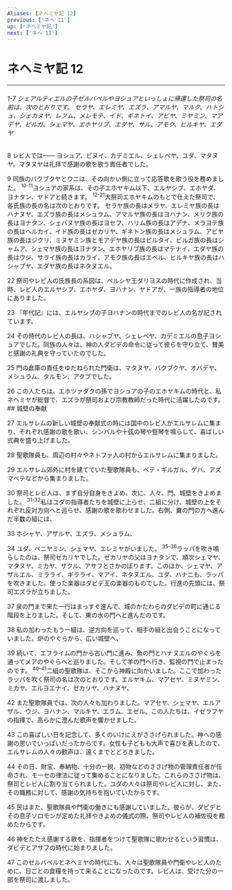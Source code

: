 ```yaml
---
Aliases: [ネヘミヤ記 12]
previous: ['ネヘ 11']
up: ['ネヘミヤ記']
next: ['ネヘ 13']
---
```

# ネヘミヤ記 12

***
###### 1-7 シェアルティエルの子ゼルバベルやヨシュアといっしょに帰還した祭司の名前は、次のとおりです。 セラヤ、エレミヤ、エズラ、アマルヤ、マルク、ハトシュ、シェカヌヤ、レフム、メレモテ、イド、ギネトイ、アビヤ、ミヤミン、マアデヤ、ビルガ、シェマヤ、エホヤリブ、エダヤ、サル、アモク、ヒルキヤ、エダヤ 



8 
レビ人では―― ヨシュア、ビヌイ、カデミエル、シェレベヤ、ユダ、マタヌヤ。マタヌヤは礼拝で感謝の歌を歌う責任者でした。 



9 
同族のバクブクヤとウニは、その向かい側に立って応答歌を歌う役を務めました。 <sup class="versenum">10-11</sup>ヨシュアの家系は、その子エホヤキム以下、エルヤシブ、エホヤダ、ヨナタン、ヤドアと続きます。 <sup class="versenum">12-21</sup>大祭司エホヤキムのもとで仕えた祭司で、各氏族の長の名は次のとおりです。 セラヤ族の長はメラヤ、エレミヤ族の長はハナヌヤ、エズラ族の長はメシュラム、アマルヤ族の長はヨハナン、メリク族の長はヨナタン、シェバヌヤ族の長はヨセフ、ハリム族の長はアデナ、メラヨテ族の長はヘルカイ、イド族の長はゼカリヤ、ギネトン族の長はメシュラム、アビヤ族の長はジクリ、ミヌヤミン族とモアデヤ族の長はピルタイ、ビルガ族の長はシャムア、シェマヤ族の長はヨナタン、エホヤリブ族の長はマテナイ、エダヤ族の長はウジ、サライ族の長はカライ、アモク族の長はエベル、ヒルキヤ族の長はハシャブヤ、エダヤ族の長はネタヌエル。 



22 
祭司やレビ人の氏族長の系図は、ペルシヤ王ダリヨスの時代に作成され、当時、レビ人のエルヤシブ、エホヤダ、ヨハナン、ヤドアが、一族の指導者の地位にありました。 



23 
『年代記』には、エルヤシブの子ヨハナンの時代までのレビ人の名が記されています。 



24 
その時代のレビ人の長は、ハシャブヤ、シェレベヤ、カデミエルの息子ヨシュアでした。同族の人々は、神の人ダビデの命令に従って彼らを守り立て、賛美と感謝の礼典を守っていたのでした。 



25 
門の倉庫の責任をゆだねられた門衛は、マタヌヤ、バクブクヤ、オバデヤ、メシュラム、タルモン、アクブでした。 



26 
この人たちは、エホツァダクの孫でヨシュアの子のエホヤキムの時代と、私ネヘミヤが総督で、エズラが祭司および宗教教師だった時代に活躍したのです。 ## 城壁の奉献 



27 
エルサレムの新しい城壁の奉献式の時には国中のレビ人がエルサレムに集まり、それぞれ感謝の歌を歌い、シンバルや十弦の琴や竪琴を鳴らして、喜ばしい式典を盛り上げました。 



28 
聖歌隊員も、周辺の村々やネトファ人の村からエルサレムに集まりました。 



29 
エルサレム郊外に村を建てていた聖歌隊員も、ベテ・ギルガル、ゲバ、アズマベテなどから集まりました。 



30 
祭司とレビ人は、まず自分自身をきよめ、次に、人々、門、城壁をきよめました。 <sup class="versenum">31-32</sup>私はユダの指導者たちを城壁に上らせ、二組に分け、城壁の上をそれぞれ反対方向へと巡らせ、感謝の歌を歌わせました。右側、糞の門の方へ進んだ半数の組には、 



33 
ホシャヤ、アザルヤ、エズラ、メシュラム、 



34 
ユダ、ベニヤミン、シェマヤ、エレミヤがいました。 <sup class="versenum">35-36</sup>ラッパを吹き鳴らしたのは、祭司ゼカリヤでした。ゼカリヤの父はヨナタンで、順次シェマヤ、マタヌヤ、ミカヤ、ザクル、アサフとさかのぼります。このほか、シェマヤ、アザルエル、ミラライ、ギラライ、マアイ、ネタヌエル、ユダ、ハナニも、ラッパを吹きました。使った楽器はダビデ王の楽器のものでした。行進の先頭には、祭司エズラが立ちました。 



37 
泉の門まで来た一行はまっすぐ進んで、城のかたわらのダビデの町に通じる階段を上りました。そして、東の水の門へと進んだのです。 



38 
私の加わったもう一組は、逆方向を巡って、相手の組と出会うことになっていました。炉のやぐらから、広い城壁へ、 



39 
続いて、エフライムの門から古い門に進み、魚の門とハナヌエルのやぐらを通ってメアのやぐらへと巡りました。そして羊の門へ行き、監視の門で止まったのです。 <sup class="versenum">40-41</sup>二組の聖歌隊は、そこから神殿に向かいました。ここで加わったラッパを吹く祭司の名は次のとおりです。エルヤキム、マアセヤ、ミヌヤミン、ミカヤ、エルヨエナイ、ゼカリヤ、ハナヌヤ、 



42 
また聖歌隊員では、次の人々も加わりました。マアセヤ、シェマヤ、エルアザル、ウジ、ヨハナン、マルキヤ、エラム、エゼル。この人たちは、イゼラフヤの指揮で、高らかに澄んだ歌声を響かせました。 



43 
この喜ばしい日を記念して、多くのいけにえがささげられました。神への感謝の思いでいっぱいだったからです。女性も子どもも大声で喜びを表したので、エルサレムの人々の歓声は、遠くまでとどろきました。 



44 
その日、財宝、奉納物、十分の一税、初物などのささげ物の管理責任者が任命され、モーセの律法に従って集めることになりました。これらのささげ物は、祭司とレビ人に割り当てられました。ユダの人々は祭司やレビ人に対し、また、その職務に対して、感謝の気持ちを抱いていたからです。 



45 
民はまた、聖歌隊員や門衛の働きにも感謝していました。彼らが、ダビデとその息子ソロモンが定めた礼拝やきよめの儀式の際、祭司やレビ人の補佐役を務めたからです。 



46 
神をたたえ感謝する歌を、指揮者をつけて聖歌隊に歌わせるという習慣は、ダビデとアサフの時代に始まりました。 



47 
このゼルバベルとネヘミヤの時代にも、人々は聖歌隊員や門衛やレビ人のために、日ごとの食糧を持って来ることになったのです。レビ人は、受けた分の一部を祭司に渡しました。
